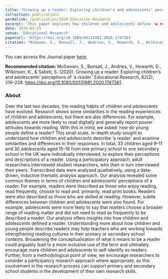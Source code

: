 ```yaml
---
title: "Growing up a reader: Exploring children’s and adolescents’ perceptions of ‘a reader’"
collection: publications
permalink: /publication/2020-Education-Research
excerpt: "This paper explores how children and adolescents define "a reader," finding common themes such as enjoyment and frequency of reading, but also noting adolescents' broader definition and preference for digital formats, with implications for fostering inclusive reading cultures in schools and promoting participatory research methodologies."
date: 2020-03-23
venue: 'Educational Research'
paperurl: 'https://doi.org/10.1080/00131881.2020.1747361'
citation: "McGeown, S., Bonsall, J., Andries, V., Howarth, D., Wilkinson, K., & Sabeti, S. (2020). &quot;Growing up a reader: Exploring children’s and adolescents’ perceptions of ‘a reader.’&quot; <i>Educational Research</i>, 62(2), 216–228."
---
```

You can access the Journal paper [here](https://doi.org/10.1080/00131881.2020.1747361).

**Recommended citation:** McGeown, S., Bonsall, J., Andries, V., Howarth, D., Wilkinson, K., & Sabeti, S. (2020). Growing up a reader: Exploring children’s and adolescents’ perceptions of ‘a reader.’ Educational Research, 62(2), 216–228. https://doi.org/10.1080/00131881.2020.1747361.

### About
Over the last two decades, the reading habits of children and adolescents have evolved. Research shows some similarities in the reading experiences of children and adolescents, but there are also differences. For example, adolescents are more likely to read digitally and generally report poorer attitudes towards reading. With this in mind, we asked: how do young people define a reader? This small scale, in-depth study sought to understand how children and adolescents describe ‘a reader’ and examine similarities and differences in their responses. In total, 33 children aged 9–11 and 30 adolescents aged 15–16 from one primary school to one secondary school in the UK were individually interviewed, to explore their perceptions and descriptions of a reader. Using a participatory approach, adult researchers interviewed student researchers, who then in turn interviewed their peers. Transcribed data were analysed qualitatively, using a data-driven, inductive thematic analysis approach. Our analysis revealed some common themes in terms of children and adolescents’ perceptions of a reader. For example, readers were described as those who enjoy reading, read frequently, choose to read and, primarily, read print books. Readers were also described as those who are skilled at reading. However, subtle differences between children and adolescents were also found. For example, adolescents were more likely to say that readers choose a broader range of reading matter and did not need to read as frequently to be described a reader. Our analysis offers insights into how children and adolescents defined a reader. Understanding more about how children and young people describe readers may help teachers who are working towards strengthening reading cultures in their primary or secondary school contexts. Broadening the conceptualisation of what it means to be a reader could arguably lead to a more inclusive use of the term and ultimately encourage more children and adolescents to self-identify as readers. Further, from a methodological point of view, we encourage researchers to consider a participatory research approach where appropriate, as this involvement in the research process can support primary and secondary school students in the development of their own research skills.